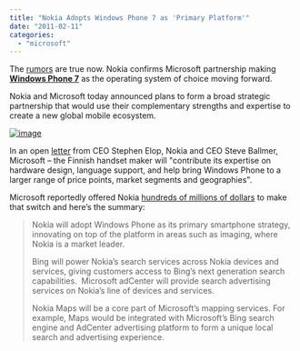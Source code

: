 ```yaml
---
title: "Nokia Adopts Windows Phone 7 as 'Primary Platform'"
date: "2011-02-11"
categories: 
  - "microsoft"
---
```


The [rumors](http://www.cosmogeek.info/2011/02/nokia-to-announce-partnership-with.html) are true now. Nokia confirms Microsoft partnership making **[Windows Phone 7](http://www.cosmogeek.info/2010/10/microsoft-officially-unveiled-windows.html)** as the operating system of choice moving forward.

Nokia and Microsoft today announced plans to form a broad strategic partnership that would use their complementary strengths and expertise to create a new global mobile ecosystem.

[![image](http://lh5.ggpht.com/_40bmzDo_mBs/TVT97iVScuI/AAAAAAAABxo/-zmHViAFo2Y/image_thumb%5B1%5D.png?imgmax=800 "image")](http://lh3.ggpht.com/_40bmzDo_mBs/TVT96zx73yI/AAAAAAAABxk/vuRbCr_B8Lc/s1600-h/image%5B3%5D.png)

In an open [letter](http://blogs.technet.com/b/microsoft_blog/archive/2011/02/11/open-letter-from-ceo-stephen-elop-nokia-and-ceo-steve-ballmer-microsoft.aspx) from CEO Stephen Elop, Nokia and CEO Steve Ballmer, Microsoft – the Finnish handset maker will "contribute its expertise on hardware design, language support, and help bring Windows Phone to a larger range of price points, market segments and geographies".

Microsoft reportedly offered Nokia [hundreds of millions of dollars](http://blogs.computerworld.com/17800/google_and_microsoft_offer_nokia_hundreds_of_millions_to_abandon_meego_symbian) to make that switch and here’s the summary:

> Nokia will adopt Windows Phone as its primary smartphone strategy, innovating on top of the platform in areas such as imaging, where Nokia is a market leader.
> 
> Bing will power Nokia’s search services across Nokia devices and services, giving customers access to Bing’s next generation search capabilities.  Microsoft adCenter will provide search advertising services on Nokia’s line of devices and services.
> 
> Nokia Maps will be a core part of Microsoft’s mapping services. For example, Maps would be integrated with Microsoft’s Bing search engine and AdCenter advertising platform to form a unique local search and advertising experience.
